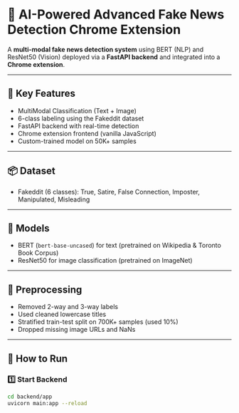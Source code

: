# 🧠 AI-Powered Advanced Fake News Detection Chrome Extension

A **multi-modal fake news detection system** using BERT (NLP) and ResNet50 (Vision) deployed via a **FastAPI backend** and integrated into a **Chrome extension**.

---

## 🚀 Key Features
- MultiModal Classification (Text + Image)
- 6-class labeling using the Fakeddit dataset
- FastAPI backend with real-time detection
- Chrome extension frontend (vanilla JavaScript)
- Custom-trained model on 50K+ samples

---

## 📦 Dataset
- Fakeddit (6 classes): True, Satire, False Connection, Imposter, Manipulated, Misleading

---

## 🧠 Models
- BERT (`bert-base-uncased`) for text (pretrained on Wikipedia & Toronto Book Corpus)
- ResNet50 for image classification (pretrained on ImageNet)

---

## 🧹 Preprocessing
- Removed 2-way and 3-way labels
- Used cleaned lowercase titles
- Stratified train-test split on 700K+ samples (used 10%)
- Dropped missing image URLs and NaNs

---

## 📁 How to Run
### 1️⃣ Start Backend
```bash
cd backend/app
uvicorn main:app --reload
